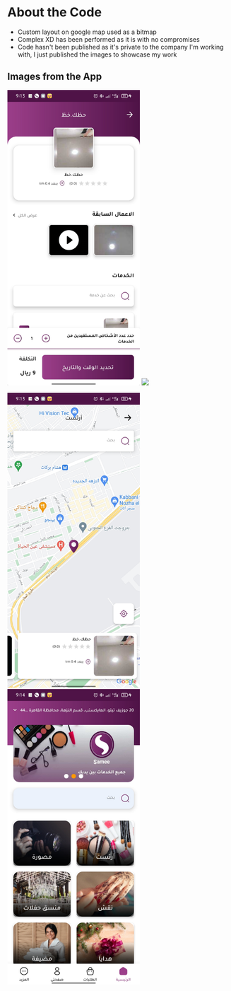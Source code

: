 # About the Code

- Custom layout on google map used as a bitmap
- Complex XD has been performed as it is with no compromises
- Code hasn't been published as it's private to the company I'm working with, I just published the images to showcase my work

## Images from the App

<img src="1.jpg" width="300"/> <img src="user_2.jpg" width="300"/>

<img src="3.jpg" width="300"/> <img src="4.jpg" width="300"/>



